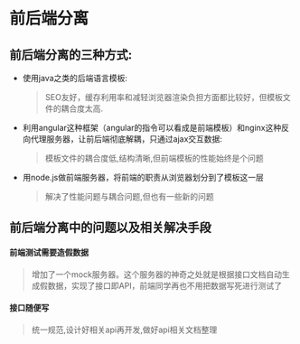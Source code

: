 # 前后端分离

## 前后端分离的三种方式:

- 使用java之类的后端语言模板:
  > SEO友好，缓存利用率和减轻浏览器渲染负担方面都比较好，但模板文件的耦合度太高.

- 利用angular这种框架（angular的指令可以看成是前端模板）和nginx这种反向代理服务器，让前后端彻底解耦，只通过ajax交互数据:
  > 模板文件的耦合度低,结构清晰,但前端模板的性能始终是个问题

- 用node.js做前端服务器，将前端的职责从浏览器划分到了模板这一层
  > 解决了性能问题与耦合问题,但也有一些新的问题

## 前后端分离中的问题以及相关解决手段
#### 前端测试需要造假数据
> 增加了一个mock服务器。这个服务器的神奇之处就是根据接口文档自动生成假数据，实现了接口即API，前端同学再也不用把数据写死进行测试了
#### 接口随便写
> 统一规范,设计好相关api再开发,做好api相关文档整理
